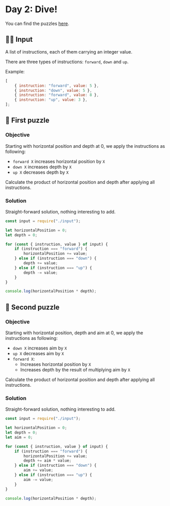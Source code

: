 # Day 2: Dive!

You can find the puzzles [here](https://adventofcode.com/2021/day/2).

## ✍🏼 Input

A list of instructions, each of them carrying an integer value.

There are three types of instructions: `forward`, `down` and `up`.

Example:

```js
[
	{ instruction: "forward", value: 5 },
	{ instruction: "down", value: 5 },
	{ instruction: "forward", value: 8 },
	{ instruction: "up", value: 3 },
];
```

## 🧩 First puzzle

### Objective

Starting with horizontal position and depth at 0, we apply the instructions as following:

- `forward X` increases horizontal position by `X`
- `down X` increases depth by `X`
- `up X` decreases depth by `X`

Calculate the product of horizontal position and depth after applying all instructions.

### Solution

Straight-forward solution, nothing interesting to add.

```js
const input = require("./input");

let horizontalPosition = 0;
let depth = 0;

for (const { instruction, value } of input) {
	if (instruction === "forward") {
		horizontalPosition += value;
	} else if (instruction === "down") {
		depth += value;
	} else if (instruction === "up") {
		depth -= value;
	}
}

console.log(horizontalPosition * depth);
```

## 🧩 Second puzzle

### Objective

Starting with horizontal position, depth and aim at 0, we apply the instructions as following:

- `down X` increases aim by `X`
- `up X` decreases aim by `X`
- `forward X`:
  - Increases horizontal position by `X`
  - Increases depth by the result of multiplying aim by `X`

Calculate the product of horizontal position and depth after applying all instructions.

### Solution

Straight-forward solution, nothing interesting to add.

```js
const input = require("./input");

let horizontalPosition = 0;
let depth = 0;
let aim = 0;

for (const { instruction, value } of input) {
	if (instruction === "forward") {
		horizontalPosition += value;
		depth += aim * value;
	} else if (instruction === "down") {
		aim += value;
	} else if (instruction === "up") {
		aim -= value;
	}
}

console.log(horizontalPosition * depth);
```
